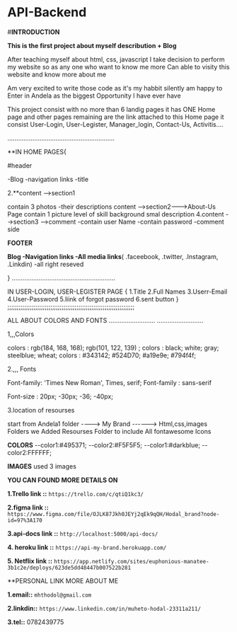 # API-Backend

#**INTRODUCTION**

**This is the first project about myself describution + Blog**

After teaching myself about html, css, javascript I take decision to perform my website so as any one who want to know me more Can able to visity this website and know more about me

Am very excited to write those code as it's my habbit silently am happy to Enter in Andela as the biggest Opportunity I have ever have

This project consist with no more than 6 landig pages it has ONE Home page and other pages remaining are the link attached to this Home page it consist User-Login, 
User-Legister,
Manager_login, 
Contact-Us,
Activitis....

............................................................

**IN HOME PAGES{

#header

-Blog -navigation links -title

2.**content -->section1

contain 3 photos -their descriptions
content -->section2--->About-Us Page
contain 1 picture
level of skill
background smal description
4.content -->section3 -->comment -contain user Name -contain password -comment side

**FOOTER**

**Blog -Navigation links -All media links**(
.faceebook, 
.twitter, 
.Instagram,
.Linkdin) 
-all right reseved

} ..........................................................

IN USER-LOGIN, USER-LEGISTER PAGE { 1.Title 2.Full Names 3.Userr-Email 4.User-Password 5.liink of forgot password 6.sent button } ;;;;;;;;;;;;;;;;;;;;;;;;;;;;;;;;;;;;;;;;;;;;;;;;;;;;;;;;;;;;;;;;;;;;

ALL ABOUT COLORS AND FONTS .......................... ..........................

1,,,Colors

colors : rgb(184, 168, 168); rgb(101, 122, 139) ; colors : black; white; gray; steelblue; wheat; colors : #343142; #524D70; #a19e9e; #794f4f;

2.,,, Fonts

Font-family: 'Times New Roman', Times, serif; Font-family : sans-serif

Font-size : 20px; -30px; -36; -40px;

3.location of resourses

start from Andela1 folder ---->
My Brand ------>
Html,css,images 
Folders we Added Resourses Folder to include All fontawesome Icons

**COLORS**
--color1:#495371;
--color2:#F5F5F5;
--color1:#darkblue;
--color2:FFFFFF;

**IMAGES**
used 3 images

**YOU CAN FOUND MORE DETAILS ON**

**1.Trello link ::** `https://trello.com/c/qtiQ1kc3/`

**2.figma link ::**` https://www.figma.com/file/OJLK87Jkh0JEYj2qEk9qQH/Hodal_brand?node-id=97%3A170`

**3.api-docs link ::** `http://localhost:5000/api-docs/`

**4. heroku link ::**  `https://api-my-brand.herokuapp.com/`

**5. Netflix link ::** `https://app.netlify.com/sites/euphonious-manatee-3b1c2e/deploys/623de5dd48447b007522b281`

**PERSONAL LINK MORE ABOUT ME

**1.email::** `mhthodol@gmail.com`

**2.linkdin::** `https://www.linkedin.com/in/muheto-hodal-23311a211/`

**3.tel::** 0782439775
